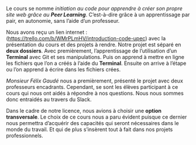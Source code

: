 Le cours se nomme _initiation au code pour apprendre à créer son propre site web grâce au_ **_Peer Learning_**. C’est-à-dire grâce à un apprentissage par pair, en autonomie, sans l’aide d’un professeur. 

Nous avons reçu un lien internet :  (https://trello.com/b/WMrPLmHV/introduction-code-upec) avec la présentation du cours et des projets à rendre. Notre projet est séparé en **deux dossiers**. Avec premièrement, l’apprentissage de l’utilisation d’un **Terminal** avec Git et ses manipulations. Puis on apprend à mettre en ligne les fichiers que l’on a créés à l’aide du **Terminal**. Ensuite on arrive à l’étape ou l’on apprend à écrire dans les fichiers crées. 

_Monsieur Félix Gaudé_ nous a premièrement, présenté le projet avec deux professeurs encadrants. Cependant, se sont les élèves participant à ce cours qui nous ont aidés à répondre à nos questions. Nous nous sommes donc entraidés au travers du Slack. 

Dans le cadre de notre licence, nous avions à choisir une **option transversale**. Le choix de ce cours nous a paru évident puisque ce dernier nous permettra d’acquérir des capacités qui seront nécessaires dans le monde du travail. Et qui de plus s’insèrent tout à fait dans nos projets professionnels. 